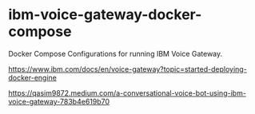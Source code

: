 # ibm-voice-gateway-docker-compose
Docker Compose Configurations for running IBM Voice Gateway.

https://www.ibm.com/docs/en/voice-gateway?topic=started-deploying-docker-engine

https://qasim9872.medium.com/a-conversational-voice-bot-using-ibm-voice-gateway-783b4e619b70
